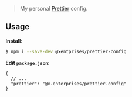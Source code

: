 > My personal [Prettier](https://prettier.io) config.

## Usage

**Install**:

```bash
$ npm i --save-dev @xentprises/prettier-config
```

**Edit `package.json`**:

```jsonc
{
  // ...
  "prettier": "@x.enterprises/prettier-config"
}
```
